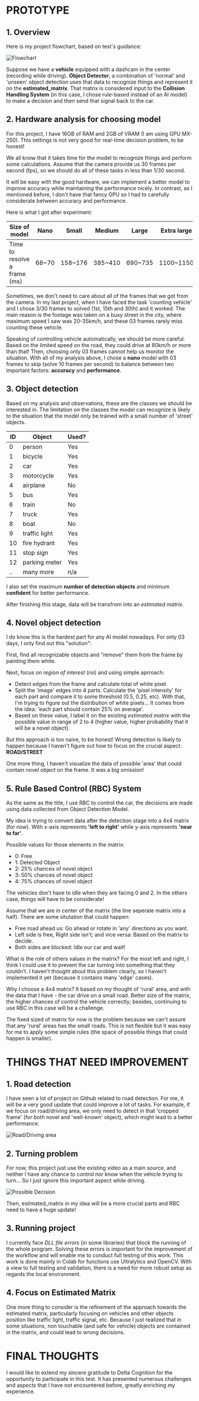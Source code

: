 # **PROTOTYPE**
## **1. Overview**
Here is my project flowchart, based on test's guidance:

![Flowchart](https://github.com/duy-nq/Autopilot/blob/main/Assests/prototype.png)

Suppose we have a **vehicle** equipped with a dashcam in the center (recording while driving). **Object Detector**, a combination of 'normal' and 'unseen' object detection uses that data to recognize things and represent it on the **estimated_matrix**. That matrix is ​​considered input to the **Collision Handling System** (in this case, I chose rule-based instead of an AI model) to make a decision and then send that signal back to the car.

## **2. Hardware analysis for choosing model**
For this project, I have 16GB of RAM and 2GB of VRAM (I am using GPU MX-250). This settings is not very good for real-time decision problem, to be honest!

We all know that it takes time for the model to recognize things and perform some calculations. Assume that the camera provide us 30 frames per second (fps), so we should do all of these tasks in less than 1/30 second.

It will be easy with the good hardware, we can implement a better model to improve accuracy while maintaining the performance nicely. In contrast, as I mentioned before, I don't have that fancy GPU so I had to carefully considerate between accuracy and performance.

Here is what I got after experiment:

| Size of model                | Nano   | Small   | Medium  | Large   | Extra large |
| ---------------------------- | ------ | ------- | ------- | ------- | ----------- |
| Time to resolve a frame (ms) | 68~70  | 158~176 | 385~410 | 690~735 | 1100~1150   |

Sometimes, we don't need to care about all of the frames that we got from the camera. In my last project, when I have faced the task 'counting vehicle' and I chose 3/30 frames to solved (1st, 15th and 30th) and it worked. The main reason is the footage was taken on a busy street in the city, where maximum speed I saw was 20-35km/h, and these 03 frames rarely miss counting these vehicle.

Speaking of controlling vehicle automatically, we should be more careful. Based on the limited speed on the road, they could drive at 80km/h or more than that! Then, choosing only 03 frames cannot help us monitor the situation. With all of my analysis above, I chose a **nano** model with 03 frames to skip (solve 10 frames per second) to balance between two important factors: **accuracy** and **performance**.

## **3. Object detection**
Based on my analysis and observations, these are the classes we should be interested in. The limitation on the classes the model can recognize is likely to the situation that the model only be trained with a small number of 'street' objects.

| ID | Object          | Used? |
|----|-----------------|-------|
| 0  | person          | Yes   |
| 1  | bicycle         | Yes   |
| 2  | car             | Yes   |
| 3  | motorcycle      | Yes   |
| 4  | airplane        | No    |
| 5  | bus             | Yes   |
| 6  | train           | No    |
| 7  | truck           | Yes   |
| 8  | boat            | No    |
| 9  | traffic light   | Yes   |
| 10 | fire hydrant    | Yes   |
| 11 | stop sign       | Yes   |
| 12 | parking meter   | Yes   |
| .. | many more       | n/a   |

I also set the maximum **number of detection objects** and minimum **confident** for better performance.

After finishing this stage, data will be transfrom into an *estimated matrix*.

## **4. Novel object detection**
I do know this is the hardest part for any AI model nowadays. For only 03 days, I only find out this "solution":

First, find all recognizable objects and "remove" them from the frame by painting them white.

Next, focus on *region of interest* (roi) and using simple aprroach:
- Detect edges from the frame and calculate total of white pixel.
- Split the 'image' edges into 4 parts. Calculate the 'pixel intensity' for each part and compare it to some threshold (0.5, 0.25, etc). With that, I'm trying to figure out the distribution of white pixels... It comes from the idea: 'each part should contain 25% on average'.
- Based on these value, I label it on the existing *estimated matrix* with the possible value in range of 2 to 4 (higher value, higher probability that it will be a novel object).

But this approach is too naive, to be honest! Wrong detection is likely to happen because I haven't figure out how to focus on the crucial aspect: **ROAD/STREET**

One more thing, I haven't visualize the data of possible 'area' that could contain novel object on the frame. It was a big omission!

## **5. Rule Based Control (RBC) System**
As the same as the title, I use RBC to control the car, the decisions are made using data collected from Object Detection Model.

My idea is trying to convert data after the detection stage into a 4x4 matrix (for now). With x-axis represents **'left to right'** while y-axis represents **'near to far'**.

Possible values for those elements in the matrix:
- 0: Free
- 1: Detected Object
- 2: 25% chances of novel object
- 3: 50% chances of novel object
- 4: 75% chances of novel object

The vehicles don't have to idle when they are facing 0 and 2. In the others case, things will have to be considerate!

Assume that we are in center of the matrix (the line seperate matrix into a half). There are some situtation that could happen:
- Free road ahead us: Go ahead or rotate in 'any' directions as you want.
- Left side is free, Right side isn't; and vice versa: Based on the matrix to decide.
- Both sides are blocked: Idle our car and wait!

What is the role of others values in the matrix? For the most left and right, I think I could use it to prevent the car turning into something that they couldn't. I haven't thought about this problem clearly, so I haven't implemented it yet (because it contains many 'edge' cases).

Why I choose a 4x4 matrix? It based on my thought of 'rural' area, and with the data that I have - the car drive on a small road. Better size of the matrix, the higher chances of control the vehicle correctly; besides, continuing to use RBC in this case will be a challenge.

The fixed sized of matrix for now is the problem because we can't assure that any 'rural' areas has the small roads. This is not flexible but it was easy for me to apply some simple rules (the space of possible things that could happen is smaller).

# **THINGS THAT NEED IMPROVEMENT**
## **1. Road detection**
I have seen a lot of project on Github related to road detection. For me, it will be a very good update that could improve a lot of tasks. For example, if we focus on road/driving area, we only need to detect in that 'cropped frame' (for both novel and 'well-known' object), which might lead to a better performance.

![Road/Driving area](https://github.com/duy-nq/Autopilot/blob/main/Assests/road.png)

## **2. Turning problem**
For now, this project just use the existing video as a main source, and neither I have any chance to control nor know when the vehicle trying to turn... So I just ignore this important aspect while driving.

![Possible Decision](https://github.com/duy-nq/Autopilot/blob/main/Assests/possible_decision.png)

Then, estimated_matrix in my idea will be a more crucial parts and RBC need to have a huge update!

## **3. Running project**
I currently face *DLL file errors* (in some libraries) that block the running of the whole program. Solving these errors is important for the improvement of the workflow and will enable me to conduct full testing of this work. This work is done mainly in Colab for functions use Ultralytics and OpenCV. With a view to full testing and validation, there is a need for more robust setup as regards the local environment.

## **4. Focus on Estimated Matrix**
One more thing to consider is the refinement of the approach towards the estimated matrix, particularly focusing on vehicles and other objects position like traffic light, traffic signal, etc. Because I just realized that in some situations, non touchable (and safe for vehicle) objects are contained in the matrix, and could lead to wrong decisions.

# **FINAL THOUGHTS**
I would like to extend my sincere gratitude to Delta Cognition for the opportunity to participate in this test. It has presented numerous challenges and aspects that I have not encountered before, greatly enriching my experience.